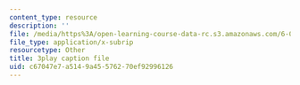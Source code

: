 ```yaml
---
content_type: resource
description: ''
file: /media/https%3A/open-learning-course-data-rc.s3.amazonaws.com/6-042j-mathematics-for-computer-science-spring-2015/c67047e7a5149a45576270ef92996126_ZEsk64C0fJg.srt
file_type: application/x-subrip
resourcetype: Other
title: 3play caption file
uid: c67047e7-a514-9a45-5762-70ef92996126
---
```

